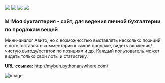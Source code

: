 ![](https://img.shields.io/badge/Python-3.7.0-blue) 
![](https://img.shields.io/badge/Django-2.2.16-orange)
![](https://img.shields.io/badge/HTML-5-red)
![](https://img.shields.io/badge/SQLite-3-blue)
<br>

### 📊 Моя бухгалтерия - сайт, для ведения личной бухгалтерии по продажам вещей
Мини-аналог Авито, но с возможностью выставлять несколько позиций в лоте, оставлять комментарии к кажой продаже, видеть вложения/чистую выгоду/остаток по позициям и др. Каждый пользователь может видеть только свои лоты и статистику.

**URL-ссылка:** http://mybuh.pythonanywhere.com/

![image](https://user-images.githubusercontent.com/99246811/182606210-79f20926-a8b0-455b-ad7f-fc23aced95c7.jpg)
